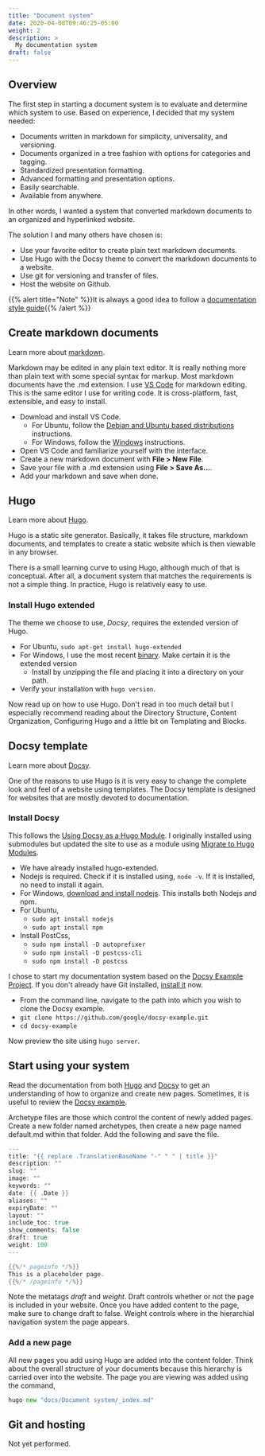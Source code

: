 ```yaml
---
title: "Document system"
date: 2020-04-08T09:46:25-05:00
weight: 2
description: >
  My documentation system
draft: false
---
```


## Overview

The first step in starting a document system is to evaluate and determine which system to use. Based on experience, I decided that my system needed:
 * Documents written in markdown for simplicity, universality, and versioning.
 * Documents organized in a tree fashion with options for categories and tagging.
 * Standardized presentation formatting.
 * Advanced formatting and presentation options.
 * Easily searchable.
 * Available from anywhere.

 In other words, I wanted a system that converted markdown documents to an organized and hyperlinked website.

 The solution I and many others have chosen is:
 * Use your favorite editor to create plain text markdown documents.
 * Use Hugo with the Docsy theme to convert the markdown documents to a website.
 * Use git for versioning and transfer of files.
 * Host the website on Github.

{{% alert title="Note" %}}It is always a good idea to follow a [documentation style guide](https://developers.google.com/style){{% /alert %}}

## Create markdown documents

Learn more about [markdown](https://www.markdownguide.org/).

Markdown may be edited in any plain text editor. It is really nothing more than plain text with some special syntax for markup. Most markdown documents have the .md extension. I use [VS Code](https://code.visualstudio.com/) for markdown editing. This is the same editor I use for writing code. It is cross-platform, fast, extensible, and easy to install.

* Download and install VS Code.
  * For Ubuntu,  follow the [Debian and Ubuntu based distributions](https://code.visualstudio.com/docs/setup/linux) instructions.
  * For Windows, follow the [Windows](https://code.visualstudio.com/docs/setup/windows) instructions.
* Open VS Code and familiarize yourself with the interface.
* Create a new markdown document with **File > New File**.
* Save your file with a .md extension using **File > Save As...**.
* Add your markdown and save when done.

## Hugo

Learn more about [Hugo](https://gohugo.io/).

Hugo is a static site generator. Basically, it takes file structure, markdown documents, and templates to create a static website which is then viewable in any browser.

There is a small learning curve to using Hugo, although much of that is conceptual. After all, a document system that matches the requirements is not a simple thing. In practice, Hugo is relatively easy to use.

### Install Hugo extended

The theme we choose to use, *Docsy*, requires the extended version of Hugo.

* For Ubuntu, `sudo apt-get install hugo-extended`
* For Windows, I use the most recent [binary](https://github.com/gohugoio/hugo/releases). Make certain it is the extended version
  * Install by unzipping the file and placing it into a directory on your path.
* Verify your installation with `hugo version`.

Now read up on how to use Hugo. Don't read in too much detail but I especially recommend reading about the Directory Structure, Content Organization, Configuring Hugo and a little bit on Templating and Blocks.

## Docsy template

Learn more about [Docsy](https://www.docsy.dev/).

One of the reasons to use Hugo is it is very easy to change the complete look and feel of a website using templates. The Docsy template is designed for websites that are mostly devoted to documentation.

### Install Docsy

This follows the [Using Docsy as a Hugo Module](https://www.docsy.dev/docs/get-started/docsy-as-module/installation-prerequisites/). I originally installed using submodules but updated the site to use as a module using [Migrate to Hugo Modules](https://www.docsy.dev/docs/updating/convert-site-to-module/).

* We have already installed hugo-extended.
* Nodejs is required. Check if it is installed using, `node -v`. If it is installed, no need to install it again.
* For Windows, [download and install nodejs](https://nodejs.org/en/). This installs both Nodejs and npm.
* For Ubuntu,
  * `sudo apt install nodejs`
  * `sudo apt install npm`
* Install PostCss,
  * `sudo npm install -D autoprefixer`
  * `sudo npm install -D postcss-cli`
  * `sudo npm install -D postcss`

I chose to start my documentation system based on the [Docsy Example Project](https://www.docsy.dev/docs/getting-started/#option-1-clone-the-docsy-example-site). If you don't already have Git installed, [install it](/docs/development-environment/git/) now.

* From the command line, navigate to the path into which you wish to clone the Docsy example.
* `git clone https://github.com/google/docsy-example.git`
* `cd docsy-example`

Now preview the site using `hugo server`.

## Start using your system

Read the documentation from both [Hugo](https://gohugo.io/documentation/) and [Docsy](https://www.docsy.dev/docs/) to get an understanding of how to organize and create new pages. Sometimes, it is useful to review the [Docsy example](https://example.docsy.dev/).

Archetype files are those which control the content of newly added pages. Create a new folder named archetypes, then create a new page named default.md within that folder. Add the following and save the file.

```go
---
title: "{{ replace .TranslationBaseName "-" " " | title }}"
description: ""
slug: ""
image: ""
keywords: ""
date: {{ .Date }}
aliases: ""
expiryDate: ""
layout: ""
include_toc: true
show_comments: false
draft: true
weight: 100
---

{{%/* pageinfo */%}}
This is a placeholder page.
{{%/* /pageinfo */%}}
```

Note the metatags *draft* and *weight*. Draft controls whether or not the page is included in your website. Once you have added content to the page, make sure to change draft to false. Weight controls where in the hierarchial navigation system the page appears.

### Add a new page

All new pages you add using Hugo are added into the content folder. Think about the overall structure of your documents because this hierarchy is carried over into the website. The page you are viewing was added using the command,
```go
hugo new "docs/Document system/_index.md"
```

## Git and hosting

Not yet performed.
